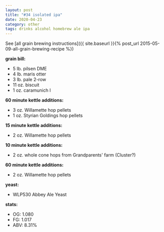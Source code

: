 ```yaml
---
layout: post
title: "#34 isolated ipa"
date: 2020-04-23
category: other
tags: drinks alcohol homebrew ale ipa
---
```

See  [all grain brewing instructions]({{ site.baseurl }}{% post_url 2015-05-09-all-grain-brewing-recipe %})

**grain bill:**
* 5 lb. pilsen DME
* 4 lb. maris otter
* 3 lb. pale 2-row
* 11 oz. biscuit
* 1 oz. caramunich I

**60 minute kettle additions:**
* 3 oz. Willamette hop pellets
* 1 oz. Styrian Goldings hop pellets

**15 minute kettle additions:**
* 2 oz. Willamette hop pellets

**10 minute kettle additions:**
* 2 oz. whole cone hops from Grandparents' farm (Cluster?)

**60 minute kettle additions:**
* 2 oz. Willamette hop pellets

**yeast:**
* WLP530 Abbey Ale Yeast

**stats:**
* OG: 1.080
* FG: 1.017
* ABV: 8.31%
